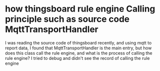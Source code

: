 
# how thingsboard rule engine Calling principle such as source code MqttTransportHandler

I was reading the source code of thingsboard recently, and using mqtt to report data, I found that MqttTransportHandler is the main entry, but how does this class call the rule engine, and what is the process of calling the rule engine?
I tried to debug and didn't see the record of calling the rule engine

        